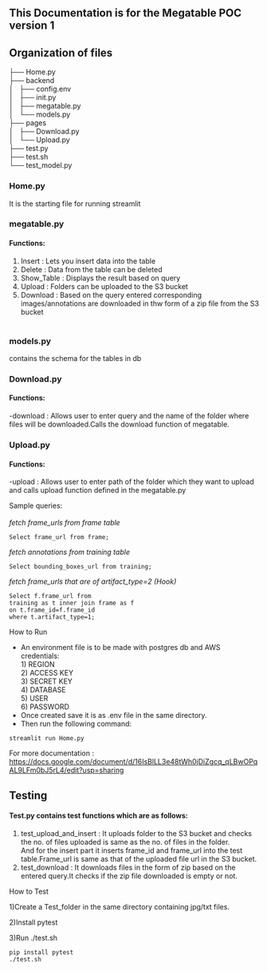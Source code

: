 ## This Documentation is for the Megatable POC version 1
## Organization of files
├── Home.py<br>
├── backend<br>│   
├── config.env<br>
│   ├── init.py <br>
│   ├── megatable.py<br>
│   └── models.py<br>
├── pages<br>
│   ├── Download.py<br>
│   └── Upload.py<br>
├── test.py<br>
├── test.sh<br>
└── test_model.py<br>
### Home.py
It is the starting file for running streamlit
### megatable.py
#### Functions:
1) Insert : Lets you insert data into the table
2) Delete : Data from the table can be deleted
3) Show_Table : Displays the result based on query
4) Upload : Folders can be uploaded to the S3 bucket
5) Download : Based on the query entered corresponding images/annotations are downloaded in thw form of a zip file from the S3 bucket<br><br>
### models.py
contains the schema for the tables in db
### Download.py
#### Functions:
-download : Allows user to enter query and the name of the folder where files will be downloaded.Calls the download function of megatable.
### Upload.py
#### Functions:
-upload : Allows user to enter path of the folder which they want to upload and calls upload function defined in the megatable.py

Sample queries:<br><br>
  <i>fetch frame_urls from frame table</i><br>
   ```
   Select frame_url from frame;
   ```
   <i>fetch annotations from training table</i><br>
   ```
   Select bounding_boxes_url from training;
   ```
   <i>fetch frame_urls that are of artifact_type=2 (Hook)</i><br>
   ```
   Select f.frame_url from 
   training as t inner join frame as f 
   on t.frame_id=f.frame_id 
   where t.artifact_type=1;
   ```
How to Run
    <ul>
    <li> An environment file is to be made with postgres db and AWS credentials:<br>
    1) REGION<br>
    2) ACCESS KEY<br>
    3) SECRET KEY<br>
    4) DATABASE<br>
    5) USER<br>
    6) PASSWORD<br>
    </li>
    <li> Once created save it is as .env file in the same directory.
    </li>
    <li>Then run the following command:</li>
     </ul> 
     
   ```
   streamlit run Home.py
   ```
    
    
For more documentation :
https://docs.google.com/document/d/16IsBlLL3e48tWh0jDiZgcq_qLBwOPqAL9LFm0bJ5rL4/edit?usp=sharing

## Testing
#### Test.py contains test functions which are as follows:
1) test_upload_and_insert : It uploads folder to the S3 bucket and checks the no. of files uploaded is same as the no. of files in the folder.<br>
And for the insert part it inserts frame_id and frame_url into the test table.Frame_url is same as that of the uploaded file url in the S3 bucket.
2) test_download : It downloads files in the form of zip based on the entered query.It checks if the zip file downloaded is empty or not.

How to Test

1)Create a Test_folder in the same directory containing jpg/txt files.

2)Install pytest

3)Run ./test.sh

```
pip install pytest
./test.sh
```




